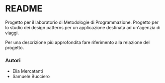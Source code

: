 # README #

Progetto per il laboratorio di Metodologie di Programmazione.
Progetto per lo studio dei design patterns per un applicazione destinata ad un'agenzia di viaggi.

Per una descrizione più approfondita fare riferimento alla relazione del progetto.

### Autori ###

* Elia Mercatanti
* Samuele Bucciero